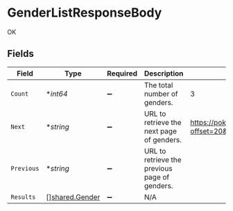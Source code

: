 # GenderListResponseBody

OK


## Fields

| Field                                                   | Type                                                    | Required                                                | Description                                             | Example                                                 |
| ------------------------------------------------------- | ------------------------------------------------------- | ------------------------------------------------------- | ------------------------------------------------------- | ------------------------------------------------------- |
| `Count`                                                 | **int64*                                                | :heavy_minus_sign:                                      | The total number of genders.                            | 3                                                       |
| `Next`                                                  | **string*                                               | :heavy_minus_sign:                                      | URL to retrieve the next page of genders.               | https://pokeapi.co/api/v2/gender/?offset=20&limit=20    |
| `Previous`                                              | **string*                                               | :heavy_minus_sign:                                      | URL to retrieve the previous page of genders.           |                                                         |
| `Results`                                               | [][shared.Gender](../../../pkg/models/shared/gender.md) | :heavy_minus_sign:                                      | N/A                                                     |                                                         |